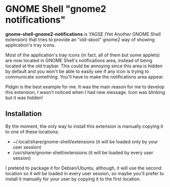 # GNOME Shell "gnome2 notifications"

**gnome-shell-gnome2-notifications** is YAGSE (Yet Another GNOME Shell extension) that tries to provide an "old-skool" gnome2 way of showing application's tray icons.

Most of the application's tray icons (in fact, all of them but some applets) are now located in GNOME Shell's notifications area, instead of being located at the old traybar.
This could be annoying since this area is hidden by default and you won't be able to easily see if any icon is trying to communicate something. You'll have to make the notifications area appear.

Pidgin is the best example for me. It was the main reason for me to develop this extension, I wasn't noticed when I had new message. Icon was blinking but it was hidden!

## Installation

By the moment, the only way to install this extension is manually copying it to one of these locations:

* ~/.local/share/gnome-shell/extensions (it will be loaded only by your user session)
* /usr/share/gnome-shell/extensions (it will be loaded by every user session)

I pretend to package it for Debian/Ubuntu, although, it will use the second location so it will be loaded in every user session, so maybe you'll prefer to install it manually for your user by copying it to the first location.
